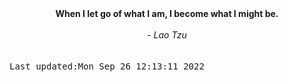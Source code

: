 
<div align="center"><b><span>When I let go of what I am, I become what I might be.</span></b><br><br><i> - Lao Tzu</i></div>
<br><br><kbd>Last updated:Mon Sep 26 12:13:11 2022</kbd>